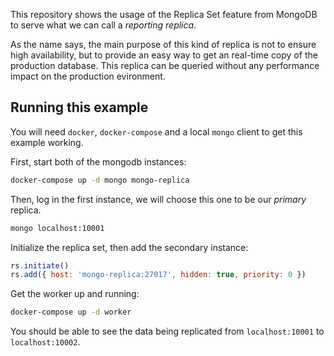 This repository shows the usage of the Replica Set feature from MongoDB to serve
what we can call a *reporting replica*.

As the name says, the main purpose of this kind of replica is not to ensure
high availability, but to provide an easy way to get an real-time copy of the
production database. This replica can be queried without any performance impact
on the production evironment.

## Running this example
You will need `docker`, `docker-compose` and a local `mongo` client to get this
example working.

First, start both of the mongodb instances:
```bash
docker-compose up -d mongo mongo-replica
```

Then, log in the first instance, we will choose this one to be our *primary*
replica.
```bash
mongo localhost:10001
```

Initialize the replica set, then add the secondary instance:
```javascript
rs.initiate()
rs.add({ host: 'mongo-replica:27017', hidden: true, priority: 0 })
```

Get the worker up and running:
```bash
docker-compose up -d worker
```

You should be able to see the data being replicated from `localhost:10001` to
`localhost:10002`.
